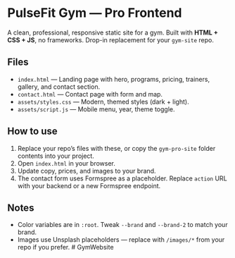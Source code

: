 # PulseFit Gym — Pro Frontend
A clean, professional, responsive static site for a gym. Built with **HTML + CSS + JS**, no frameworks. Drop-in replacement for your `gym-site` repo.

## Files
- `index.html` — Landing page with hero, programs, pricing, trainers, gallery, and contact section.
- `contact.html` — Contact page with form and map.
- `assets/styles.css` — Modern, themed styles (dark + light).
- `assets/script.js` — Mobile menu, year, theme toggle.

## How to use
1. Replace your repo’s files with these, or copy the `gym-pro-site` folder contents into your project.
2. Open `index.html` in your browser.
3. Update copy, prices, and images to your brand.
4. The contact form uses Formspree as a placeholder. Replace `action` URL with your backend or a new Formspree endpoint.

## Notes
- Color variables are in `:root`. Tweak `--brand` and `--brand-2` to match your brand.
- Images use Unsplash placeholders — replace with `/images/*` from your repo if you prefer.
#   G y m W e b s i t e  
 